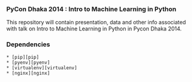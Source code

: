 ### PyCon Dhaka 2014 : Intro to Machine Learning in Python


This repository will contain presentation, data and other info associated with talk on Intro to Machine Learning in Python in Pycon Dhaka 2014.

### Dependencies
    * [pip][pip]
    * [pyenv][pyenv]
    * [virtualenv][virtualenv]
    * [nginx][nginx]



[cdb]: http://cdb.newscred.com/
[python]: http://python.org/
[django]: https://www.djangoproject.com/
[backbone]: http://backbonejs.org/
[marionette]: http://marionettejs.com/
